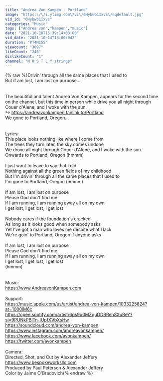 ```yaml
---
title: "Andrea Von Kampen - Portland"
image: "https:\/\/i.ytimg.com\/vi\/6Hybwb1Ixvs\/hqdefault.jpg"
vid_id: "6Hybwb1Ixvs"
categories: "Music"
tags: ["Andrea von","kampen","music"]
date: "2021-10-18T15:39:14+03:00"
vid_date: "2021-10-14T18:00:04Z"
duration: "PT4M15S"
viewcount: "3097"
likeCount: "246"
dislikeCount: "1"
channel: "M O S T L Y strings"
---
```

{% raw %}Drivin' through all the same places that I used to <br />But if am lost, I am lost on purpose...<br /><br /><br />The beautiful and talent Andrea Von Kampen, appears for the second time on the channel, but this time in person while drive you all night through Couer d'Alene, and I woke with the sun.<br />↪️ <a rel="nofollow" target="blank" href="https://andreavonkampen.fanlink.to/Portland">https://andreavonkampen.fanlink.to/Portland</a><br />We gone to Portland, Oregon...<br /><br /><br />Lyrics:<br />This place looks nothing like where I come from <br />The trees they turn later, the sky comes undone <br />We drove all night through Couer d'Alene, and I woke with the sun <br />Onwards to Portland, Oregon (hmmm) <br /><br />I just want to leave to say that I did <br />Nothing against all the green fields of my childhood <br />But I'm drivin' through all the same places that I used to <br />I'm gone to Portland, Oregon (hmmm) <br /><br />If am lost, I am lost on purpose <br />Please God don't find me <br />If I am running, I am running away all on my own <br />I get lost, I get lost, I get lost <br /><br />Nobody cares if the foundation's cracked <br />As long as it looks good when somebody asks <br />Yet I've got a man who loves me despite what I lack <br />We're goin' to Portland, Oregon if anyone asks <br /><br />If am lost, I am lost on purpose <br />Please God don't find me <br />If I am running, I am running away all on my own <br />I get lost, I get lost, I get lost <br />(hmmm) <br /><br /><br />Music:<br /><a rel="nofollow" target="blank" href="https://www.AndreavonKampen.com">https://www.AndreavonKampen.com</a><br /><br />Support:<br /><a rel="nofollow" target="blank" href="https://music.apple.com/us/artist/andrea-von-kampen/1033225824?at=1000lM6c">https://music.apple.com/us/artist/andrea-von-kampen/1033225824?at=1000lM6c</a><br /><a rel="nofollow" target="blank" href="https://open.spotify.com/artist/6ps9u0MZquDDBReh8XuBeY?si=9PUNkPBlTn-lUpfXVbXsHw">https://open.spotify.com/artist/6ps9u0MZquDDBReh8XuBeY?si=9PUNkPBlTn-lUpfXVbXsHw</a><br /><a rel="nofollow" target="blank" href="https://soundcloud.com/andrea-von-kampen">https://soundcloud.com/andrea-von-kampen</a><br /><a rel="nofollow" target="blank" href="https://www.instagram.com/andreavonkampen/">https://www.instagram.com/andreavonkampen/</a><br /><a rel="nofollow" target="blank" href="https://www.facebook.com/avonkampen/">https://www.facebook.com/avonkampen/</a><br /><a rel="nofollow" target="blank" href="https://twitter.com/avonkampen">https://twitter.com/avonkampen</a><br /><br />Camera:<br />Directed, Shot, and Cut by Alexander Jeffery<br /><a rel="nofollow" target="blank" href="https://www.bespokeworksllc.com​">https://www.bespokeworksllc.com​</a><br />Produced by Paul Peterson &amp; Alexander Jeffery<br />Color by Jaime O'Bradovich{% endraw %}
